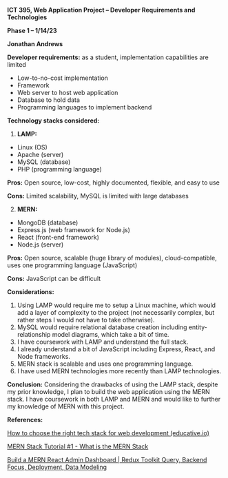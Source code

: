 **ICT 395, Web Application Project – Developer Requirements and Technologies**

**Phase 1 – 1/14/23**

**Jonathan Andrews**

**Developer requirements:** as a student, implementation capabilities are limited

- Low-to-no-cost implementation
- Framework
- Web server to host web application
- Database to hold data
- Programming languages to implement backend

**Technology stacks considered:**

1. **LAMP:**

- Linux (OS)
- Apache (server)
- MySQL (database)
- PHP (programming language)

**Pros:** Open source, low-cost, highly documented, flexible, and easy to use

**Cons:** Limited scalability, MySQL is limited with large databases

2. **MERN:**

- MongoDB (database)
- Express.js (web framework for Node.js)
- React (front-end framework)
- Node.js (server)

**Pros:** Open source, scalable (huge library of modules), cloud-compatible, uses one programming language (JavaScript)

**Cons:** JavaScript can be difficult

**Considerations:**

1. Using LAMP would require me to setup a Linux machine, which would add a layer of complexity to the project (not necessarily complex, but rather steps I would not have to take otherwise).
2. MySQL would require relational database creation including entity-relationship model diagrams, which take a bit of time.
3. I have coursework with LAMP and understand the full stack.
4. I already understand a bit of JavaScript including Express, React, and Node frameworks.
5. MERN stack is scalable and uses one programming language.
6. I have used MERN technologies more recently than LAMP technologies.

**Conclusion:** Considering the drawbacks of using the LAMP stack, despite my prior knowledge, I plan to build the web application using the MERN stack. I have coursework in both LAMP and MERN and would like to further my knowledge of MERN with this project.

**References:**

[How to choose the right tech stack for web development (educative.io)](https://www.educative.io/blog/choose-a-web-development-tech-stack)

[MERN Stack Tutorial #1 - What is the MERN Stack](https://www.youtube.com/watch?v=98BzS5Oz5E4&ab_channel=TheNetNinja)

[Build a MERN React Admin Dashboard | Redux Toolkit Query, Backend Focus, Deployment, Data Modeling](https://www.youtube.com/watch?v=0cPCMIuDk2I&ab_channel=EdRoh)
